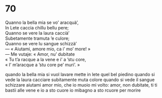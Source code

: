 # 70
  
Quanno la bella mia se vo’ aracquà’,  
In Lete caccia chillu bellu pere;  
Quanno se vere la laura  caccià’  
Subetamente tramuta ’e culore;  
Quanno se vere lu sangue schizzà’  
— « Aiutami, amore mio, ca i’ mo’ more! »  
— Me vutaje: « Amor, nu’ dubitate  
« Tu t’a racque a la vene e i’ a ’stu core,  
« I’ m’aracque a ’stu core pe’ muri’. »

quando la bella mia si vuol lavare
mette in lete quel bel piedino
quando si vede la laura cacciare
subitamente muta colore
quando si vede il sangue schizzare
aiutami amor mio, che io muoio
mi volto: amor, non dubitate,
ti ti bastii alle vene e io a sto cuore
io mibagno a sto rcuore per morire
